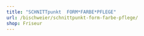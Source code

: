 ```yaml
---
title: "SCHNITTpunkt  FORM*FARBE*PFLEGE"
url: /bischweier/schnittpunkt-form-farbe-pflege/
shop: Friseur
---
```

